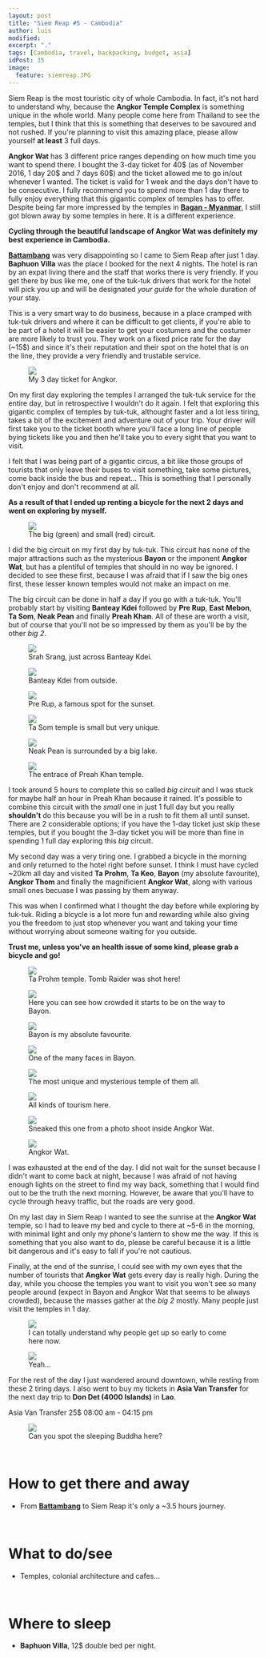 ```yaml
---
layout: post
title: "Siem Reap #5 - Cambodia"
author: luis
modified:
excerpt: "."
tags: [Cambodia, travel, backpacking, budget, asia]
idPost: 35
image:
  feature: siemreap.JPG
---
```


Siem Reap is the most touristic city of whole Cambodia. In fact, it's not hard to understand why, because the <b>Angkor Temple Complex</b> is something unique in the whole world. Many people come here from Thailand to see the temples, but I think that this is something that deserves to be savoured and not rushed. If you're planning to visit this amazing place, please allow yourself <b>at least</b> 3 full days.

<b>Angkor Wat</b> has 3 different price ranges depending on how much time you want to spend there. I bought the 3-day ticket for 40$ (as of November 2016, 1 day 20$ and 7 days 60$) and the ticket allowed me to go in/out whenever I wanted. The ticket is valid for 1 week and the days don't have to be consecutive. I fully recommend you to spend more than 1 day there to fully enjoy everything that this gigantic complex of temples has to offer. Despite being far more impressed by the temples in <b><a href="{{site.url}}/Land-of-Smiles-4/" target="_blank">Bagan - Myanmar</a></b>, I still got blown away by some temples in here. It is a different experience.

<b><highlight><middle>Cycling through the beautiful landscape of Angkor Wat was definitely my best experience in Cambodia.</middle></highlight></b>

<b><a href="{{site.url}}/Battambang/" target="_blank">Battambang</a></b> was very disappointing so I came to Siem Reap after just 1 day. <b>Baphuon Villa</b> was the place I booked for the next 4 nights. The hotel is ran by an expat living there and the staff that works there is very friendly. If you get there by bus like me, one of the tuk-tuk drivers that work for the hotel will pick you up and will be designated <i>your guide</i> for the whole duration of your stay.

This is a very smart way to do business, because in a place cramped with tuk-tuk drivers and where it can be difficult to get clients, if you're able to be part of a hotel it will be easier to get your costumers and the costumer are more likely to trust you. They work on a fixed price rate for the day (~15$) and since it's their reputation and their spot on the hotel that is on the line, they provide a very friendly and trustable service.

<figure>
	<a href="../images/cambodia/siemreap/siemreap1.JPG"><img src="../images/cambodia/siemreap/siemreap1.JPG"></a>
	<figcaption>My 3 day ticket for Angkor.</figcaption>
</figure>

On my first day exploring the temples I arranged the tuk-tuk service for the entire day, but in retrospective I wouldn't do it again. I felt that exploring this gigantic complex of temples by tuk-tuk, althought faster and a lot less tiring, takes a bit of the excitement and adventure out of your trip. Your driver will first take you to the ticket booth where you'll face a long line of people bying tickets like you and then he'll take you to every sight that you want to visit.

I felt that I was being part of a gigantic circus, a bit like those groups of tourists that only leave their buses to visit something, take some pictures, come back inside the bus and repeat... This is something that I personally don't enjoy and don't recommend at all.

<b><highlight><middle>As a result of that I ended up renting a bicycle for the next 2 days and went on exploring by myself.</middle></highlight></b>

<figure>
	<a href="../images/cambodia/siemreap/siemreap2.JPG"><img src="../images/cambodia/siemreap/siemreap2.JPG"></a>
	<figcaption>The big (green) and small (red) circuit.</figcaption>
</figure>

I did the big circuit on my first day by tuk-tuk. This circuit has none of the major attractions such as the mysterious <b>Bayon</b> or the imponent <b>Angkor Wat</b>, but has a plentiful of temples that should in no way be ignored. I decided to see these first, because I was afraid that if I saw the big ones first, these lesser known temples would not make an impact on me.

The big circuit can be done in half a day if you go with a tuk-tuk. You'll probably start by visiting <b>Banteay Kdei</b> followed by <b>Pre Rup</b>, <b>East Mebon</b>, <b>Ta Som</b>, <b>Neak Pean</b> and finally <b>Preah Khan</b>. All of these are worth a visit, but of course that you'll not be so impressed by them as you'll be by the other <i>big 2</i>.

<figure>
	<a href="../images/cambodia/siemreap/siemreap3.JPG"><img src="../images/cambodia/siemreap/siemreap3.JPG"></a>
	<figcaption>Srah Srang, just across Banteay Kdei.</figcaption>
</figure>

<figure>
	<a href="../images/cambodia/siemreap/siemreap4.JPG"><img src="../images/cambodia/siemreap/siemreap4.JPG"></a>
	<figcaption>Banteay Kdei from outside.</figcaption>
</figure>

<figure>
	<a href="../images/cambodia/siemreap/siemreap5.JPG"><img src="../images/cambodia/siemreap/siemreap5.JPG"></a>
	<figcaption>Pre Rup, a famous spot for the sunset.</figcaption>
</figure>

<figure>
	<a href="../images/cambodia/siemreap/siemreap6.JPG"><img src="../images/cambodia/siemreap/siemreap6.JPG"></a>
	<figcaption>Ta Som temple is small but very unique.</figcaption>
</figure>

<figure>
	<a href="../images/cambodia/siemreap/siemreap7.JPG"><img src="../images/cambodia/siemreap/siemreap7.JPG"></a>
	<figcaption>Neak Pean is surrounded by a big lake.</figcaption>
</figure>

<figure>
	<a href="../images/cambodia/siemreap/siemreap8.JPG"><img src="../images/cambodia/siemreap/siemreap8.JPG"></a>
	<figcaption>The entrace of Preah Khan temple.</figcaption>
</figure>

I took around 5 hours to complete this so called <i>big circuit</i> and I was stuck for maybe half an hour in Preah Khan because it rained. It's possible to combine this circuit with the <i>small</i> one in just 1 full day but you really <b>shouldn't</b> do this because you will be in a rush to fit them all until sunset. There are 2 considerable options; if you have the 1-day ticket just skip these temples, but if you bought the 3-day ticket you will be more than fine in spending 1 full day exploring this <i>big</i> circuit.

My second day was a very tiring one. I grabbed a bicycle in the morning and only returned to the hotel right before sunset. I think I must have cycled ~20km all day and visited <b>Ta Prohm</b>, <b>Ta Keo</b>, <b>Bayon</b> (my absolute favourite), <b>Angkor Thom</b> and finally the magnificient <b>Angkor Wat</b>, along with various small ones becuase I was passing by them anyway.

This was when I confirmed what I thought the day before while exploring by tuk-tuk. Riding a bicycle is a lot more fun and rewarding while also giving you the freedom to just stop whenever you want and taking your time without worrying about someone waiting for you outside.

<b><highlight><middle>Trust me, unless you've an health issue of some kind, please grab a bicycle and go!</middle></highlight></b>

<figure>
	<a href="../images/cambodia/siemreap/siemreap9.JPG"><img src="../images/cambodia/siemreap/siemreap9.JPG"></a>
	<figcaption>Ta Prohm temple. Tomb Raider was shot here!</figcaption>
</figure>

<figure>
	<a href="../images/cambodia/siemreap/siemreap10.JPG"><img src="../images/cambodia/siemreap/siemreap10.JPG"></a>
	<figcaption>Here you can see how crowded it starts to be on the way to Bayon.</figcaption>
</figure>

<figure>
	<a href="../images/cambodia/siemreap/siemreap11.JPG"><img src="../images/cambodia/siemreap/siemreap11.JPG"></a>
	<figcaption>Bayon is my absolute favourite.</figcaption>
</figure>

<figure>
	<a href="../images/cambodia/siemreap/siemreap12.JPG"><img src="../images/cambodia/siemreap/siemreap12.JPG"></a>
	<figcaption>One of the many faces in Bayon.</figcaption>
</figure>

<figure>
	<a href="../images/cambodia/siemreap/siemreap13.JPG"><img src="../images/cambodia/siemreap/siemreap13.JPG"></a>
	<figcaption>The most unique and mysterious temple of them all.</figcaption>
</figure>

<figure>
	<a href="../images/cambodia/siemreap/siemreap14.JPG"><img src="../images/cambodia/siemreap/siemreap14.JPG"></a>
	<figcaption>All kinds of tourism here.</figcaption>
</figure>

<figure>
	<a href="../images/cambodia/siemreap/siemreap15.JPG"><img src="../images/cambodia/siemreap/siemreap15.JPG"></a>
	<figcaption>Sneaked this one from a photo shoot inside Angkor Wat.</figcaption>
</figure>

<figure>
	<a href="../images/cambodia/siemreap/siemreap16.JPG"><img src="../images/cambodia/siemreap/siemreap16.JPG"></a>
	<figcaption>Angkor Wat.</figcaption>
</figure>

I was exhausted at the end of the day. I did not wait for the sunset because I didn't want to come back at night, because I was afraid of not having enough lights on the street to find my way back, something that I would find out to be the truth the next morning. However, be aware that you'll have to cycle through heavy traffic, but the roads are very good.

On my last day in Siem Reap I wanted to see the sunrise at the <b>Angkor Wat</b> temple, so I had to leave my bed and cycle to there at ~5-6 in the morning, with minimal light and only my phone's lantern to show me the way. If this is something that you also want to do, please be careful because it is a little bit dangerous and it's easy to fall if you're not cautious.

Finally, at the end of the sunrise, I could see with my own eyes that the number of tourists that <b>Angkor Wat</b> gets every day is really high. During the day, while you choose the temples you want to visit you won't see so many people around (expect in Bayon and Angkor Wat that seems to be always crowded), because the masses gather at the <i>big 2</i> mostly. Many people just visit the temples in 1 day.

<figure>
	<a href="../images/cambodia/siemreap/siemreap17.JPG"><img src="../images/cambodia/siemreap/siemreap17.JPG"></a>
	<figcaption>I can totally understand why people get up so early to come here now.</figcaption>
</figure>

<figure>
	<a href="../images/cambodia/siemreap/siemreap18.JPG"><img src="../images/cambodia/siemreap/siemreap18.JPG"></a>
	<figcaption>Yeah...</figcaption>
</figure>

For the rest of the day I just wandered around downtown, while resting from these 2 tiring days. I also went to buy my tickets in <b>Asia Van Transfer</b> for the next day trip to <b>Don Det (4000 Islands)</b> in <b>Lao</b>. 


Asia Van Transfer 25$ 08:00 am - 04:15 pm


<figure>
	<a href="../images/cambodia/siemreap/siemreap19.JPG"><img src="../images/cambodia/siemreap/siemreap19.JPG"></a>
	<figcaption>Can you spot the sleeping Buddha here?</figcaption>
</figure>


<br>
<h1>How to get there and away</h1>
<ul>
<li>From <b><a href="{{site.url}}/Battambang" target="_blank">Battambang</a></b> to Siem Reap it's only a ~3.5 hours journey.</li>

</ul>

<br>
<h1>What to do/see</h1>
<ul>
<li>Temples, colonial architecture and cafes...</li>
</ul>

<br>
<h1>Where to sleep</h1>
<ul>
<li><b>Baphuon Villa</b>, 12$ double bed per night.</li>
</ul>